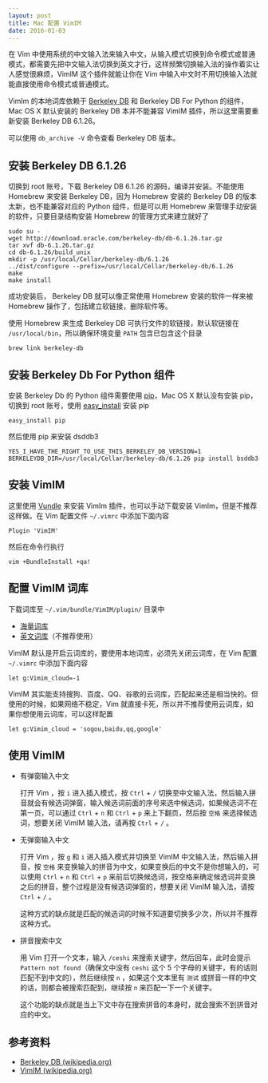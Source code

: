 ```yaml
---
layout: post
title: Mac 配置 VimIM
date: 2016-01-03
---
```


在 Vim 中使用系统的中文输入法来输入中文，从输入模式切换到命令模式或普通模式，都需要先把中文输入法切换到英文才行，这样频繁切换输入法的操作着实让人感觉很麻烦，VimIM 这个插件就能让你在 Vim 中输入中文时不用切换输入法就能直接使用命令模式或普通模式。

<!--excerpt-->

VimIm 的本地词库依赖于 [Berkeley DB](http://www.oracle.com/technetwork/database/database-technologies/berkeleydb/downloads/index.html) 和 Berkeley DB For Python 的组件，Mac OS X 默认安装的 Berkeley DB 本并不能兼容 VimIM 插件，所以这里需要重新安装 Berkeley DB 6.1.26。

可以使用 `db_archive -V` 命令查看 Berkeley DB 版本。

## 安装 Berkeley DB 6.1.26

切换到 root 账号，下载 Berkeley DB 6.1.26 的源码，编译并安装。不能使用 Homebrew 来安装 Berkeley DB，因为 Homebrew 安装的 Berkeley DB 的版本太新，也不能兼容对应的 Python 组件，但是可以用 Homebrew 来管理手动安装的软件，只要目录结构安装 Homebrew 的管理方式来建立就好了

```shell
sudo su -
wget http://download.oracle.com/berkeley-db/db-6.1.26.tar.gz
tar xvf db-6.1.26.tar.gz
cd db-6.1.26/build_unix
mkdir -p /usr/local/Cellar/berkeley-db/6.1.26
../dist/configure --prefix=/usr/local/Cellar/berkeley-db/6.1.26
make
make install
```

成功安装后， Berkeley DB 就可以像正常使用 Homebrew 安装的软件一样来被 Homebrew 操作了，包括建立软链接，删除软件等。

使用 Homebrew 来生成 Berkeley DB 可执行文件的软链接，默认软链接在 `/usr/local/bin`，所以确保环境变量 `PATH` 包含已包含这个目录

```shell
brew link berkeley-db
```


## 安装 Berkeley Db For Python 组件

安装 Berkeley Db 的 Python 组件需要使用 [pip](https://en.wikipedia.org/wiki/Pip_(package_manager))，Mac OS X 默认没有安装 pip，切换到 root 账号，使用 [easy_install](http://peak.telecommunity.com/DevCenter/EasyInstall) 安装 pip

```shell
easy_install pip
```

然后使用 pip 来安装 dsddb3

```shell
YES_I_HAVE_THE_RIGHT_TO_USE_THIS_BERKELEY_DB_VERSION=1 BERKELEYDB_DIR=/usr/local/Cellar/berkeley-db/6.1.26 pip install bsddb3
```

## 安装 VimIM

这里使用 [Vundle](https://github.com/VundleVim/Vundle.vim) 来安装 VimIm 插件，也可以手动下载安装 VimIm，但是不推荐这样做。在 Vim 配置文件 `~/.vimrc` 中添加下面内容

```vim
Plugin 'VimIM'
```

然后在命令行执行

```shell
vim +BundleInstall +qa!
```

## 配置 VimIM 词库

下载词库至 `~/.vim/bundle/VimIM/plugin/` 目录中

* [海量词库](https://raw.githubusercontent.com/vimim/vimim/master/plugin/vimim.gbk.bsddb)
* [英文词库](https://raw.githubusercontent.com/vimim/vimim/master/plugin/vimim.txt)（不推荐使用）

VimIM 默认是开启云词库的，要使用本地词库，必须先关闭云词库，在 Vim 配置 `~/.vimrc` 中添加下面内容

```vim
let g:Vimim_cloud=-1
```

VimIM 其实能支持搜狗、百度、QQ、谷歌的云词库，匹配起来还是相当快的。但使用的时候，如果网络不稳定，Vim 就直接卡死，所以并不推荐使用云词库，如果你想使用云词库，可以这样配置

```vim
let g:Vimim_cloud = 'sogou,baidu,qq,google'
```

## 使用 VimIM

* 有弹窗输入中文

  打开 Vim ，按 `i` 进入插入模式，按 `Ctrl` + `/` 切换至中文输入法，然后输入拼音就会有候选词弹窗，输入候选词前面的序号来选中候选词，如果候选词不在第一页，可以通过 `Ctrl` + `n` 和 `Ctrl` + `p` 来上下翻页，然后按 `空格` 来选择候选词，想要关闭 VimIM 输入法，请再按 `Ctrl` + `/` 。

* 无弹窗输入中文

  打开 Vim ，按 `g` 和 `i` 进入插入模式并切换至 VimIM 中文输入法，然后输入拼音，按 `空格` 来变换输入的拼音为中文，如果变换后的中文不是你想输入的，可以使用 `Ctrl` + `n` 和 `Ctrl` + `p` 来前后切换候选词，按空格来确定候选词并变换之后的拼音，整个过程是没有候选词弹窗的，想要关闭 VimIM 输入法，请按 `Ctrl` + `/` 。

  这种方式的缺点就是匹配的候选词的时候不知道要切换多少次，所以并不推荐这种方式。

* 拼音搜索中文

  用 Vim 打开一个文本，输入 `/ceshi` 来搜索关键字，然后回车，此时会提示 `Pattern not found`（确保文中没有 `ceshi` 这个 5 个字母的关键字，有的话则匹配不到中文的），然后继续按 `n` ，如果这个文本里有 `测试` 或拼音一样的中文的话，则都会被搜索匹配到，继续按 `n` 来匹配一下一个关键字。

  这个功能的缺点就是当上下文中存在搜索拼音的本身时，就会搜索不到拼音对应的中文。


## 参考资料

* [Berkeley DB (wikipedia.org)](https://zh.wikipedia.org/wiki/Berkeley_DB)
* [VimIM (wikipedia.org)](https://zh.wikipedia.org/wiki/VimIM)
